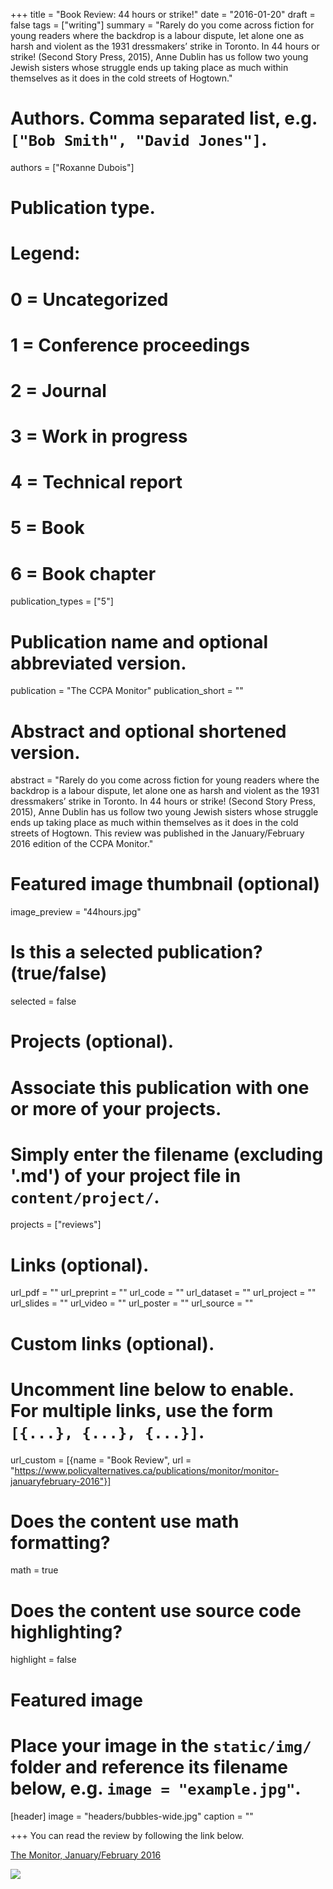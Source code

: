+++
title = "Book Review: 44 hours or strike!"
date = "2016-01-20"
draft = false
tags = ["writing"]
summary = "Rarely do you come across fiction for young readers where the backdrop is a labour dispute, let alone one as harsh and violent as the 1931 dressmakers’ strike in Toronto. In 44 hours or strike! (Second Story Press, 2015), Anne Dublin has us follow two young Jewish sisters whose struggle ends up taking place as much within themselves as it does in the cold streets of Hogtown."


# Authors. Comma separated list, e.g. `["Bob Smith", "David Jones"]`.
authors = ["Roxanne Dubois"]

# Publication type.
# Legend:
# 0 = Uncategorized
# 1 = Conference proceedings
# 2 = Journal
# 3 = Work in progress
# 4 = Technical report
# 5 = Book
# 6 = Book chapter
publication_types = ["5"]

# Publication name and optional abbreviated version.
publication = "The CCPA Monitor"
publication_short = ""

# Abstract and optional shortened version.
abstract = "Rarely do you come across fiction for young readers where the backdrop is a labour dispute, let alone one as harsh and violent as the 1931 dressmakers’ strike in Toronto. In 44 hours or strike! (Second Story Press, 2015), Anne Dublin has us follow two young Jewish sisters whose struggle ends up taking place as much within themselves as it does in the cold streets of Hogtown. This review was published in the January/February 2016 edition of the CCPA Monitor."

# Featured image thumbnail (optional)
image_preview = "44hours.jpg"

# Is this a selected publication? (true/false)
selected = false

# Projects (optional).
#   Associate this publication with one or more of your projects.
#   Simply enter the filename (excluding '.md') of your project file in `content/project/`.
projects = ["reviews"]

# Links (optional).
url_pdf = ""
url_preprint = ""
url_code = ""
url_dataset = ""
url_project = ""
url_slides = ""
url_video = ""
url_poster = ""
url_source = ""

# Custom links (optional).
#   Uncomment line below to enable. For multiple links, use the form `[{...}, {...}, {...}]`.
 url_custom = [{name = "Book Review", url = "https://www.policyalternatives.ca/publications/monitor/monitor-januaryfebruary-2016"}]

# Does the content use math formatting?
math = true

# Does the content use source code highlighting?
highlight = false

# Featured image
# Place your image in the `static/img/` folder and reference its filename below, e.g. `image = "example.jpg"`.
[header]
image = "headers/bubbles-wide.jpg"
caption = ""

+++
You can read the review by following the link below.

[The Monitor, January/February  2016](https://www.policyalternatives.ca/publications/monitor/monitor-januaryfebruary-2016)

![](/img/44hours.jpg)
